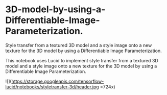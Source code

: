 # 3D-model-by-using-a-Differentiable-Image-Parameterization.
Style transfer from a textured 3D model and a style image onto a new texture for the 3D model by using a Differentiable Image Parameterization.

This notebook uses Lucid to implement style transfer from a textured 3D model and a style image onto a new texture for the 3D model by using a Differentiable Image Parameterization.

![](https://storage.googleapis.com/tensorflow-lucid/notebooks/styletransfer-3d/header.jpg =724x)
